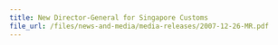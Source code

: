 ```yaml
---
title: New Director-General for Singapore Customs
file_url: /files/news-and-media/media-releases/2007-12-26-MR.pdf
---
```

